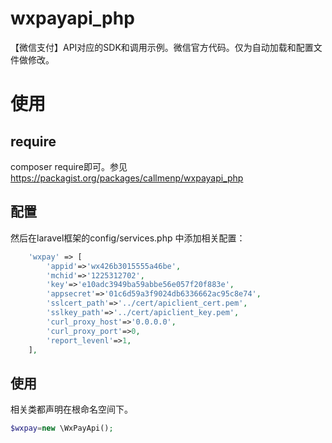 # wxpayapi_php
【微信支付】API对应的SDK和调用示例。微信官方代码。仅为自动加载和配置文件做修改。

# 使用
## require
composer require即可。参见 https://packagist.org/packages/callmenp/wxpayapi_php

## 配置
然后在laravel框架的config/services.php 中添加相关配置：
```php
	'wxpay' => [
		'appid'=>'wx426b3015555a46be',
		'mchid'=>'1225312702',
		'key'=>'e10adc3949ba59abbe56e057f20f883e',
		'appsecret'=>'01c6d59a3f9024db6336662ac95c8e74',
		'sslcert_path'=>'../cert/apiclient_cert.pem',
		'sslkey_path'=>'../cert/apiclient_key.pem',
		'curl_proxy_host'=>'0.0.0.0',
		'curl_proxy_port'=>0,
		'report_levenl'=>1,
	],
```

## 使用
相关类都声明在根命名空间下。

```php
$wxpay=new \WxPayApi();
```
